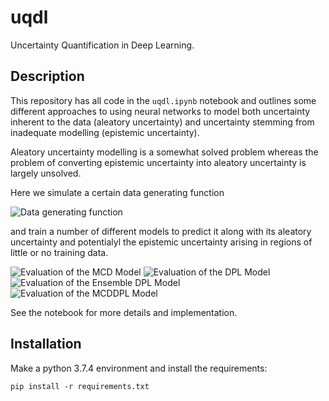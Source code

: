 # uqdl

Uncertainty Quantification in Deep Learning.

## Description

This repository has all code in the `uqdl.ipynb` notebook and outlines some different approaches to using neural
networks to model both uncertainty inherent to the data (aleatory uncertainty) and uncertainty stemming from inadequate
modelling (epistemic uncertainty).

Aleatory uncertainty modelling is a somewhat solved problem whereas the problem of
converting epistemic uncertainty into aleatory uncertainty is largely unsolved. 

Here we simulate a certain data generating function

![Data generating function](https://github.com/JakobHavtorn/uqdl/plots/data-generating-function.png)

and train a number of different models to predict it along with its aleatory uncertainty and potentialyl the epistemic uncertainty arising in regions of little or no training data.

![Evaluation of the MCD Model](https://github.com/JakobHavtorn/uqdl/blob/master/plots/DPLModel-evaluation.png)
![Evaluation of the DPL Model](https://github.com/JakobHavtorn/uqdl/blob/master/plots/DPLModel-evaluation.png/plots/DPLModel-evaluation.png)
![Evaluation of the Ensemble DPL Model](https://github.com/JakobHavtorn/uqdl/blob/master/plots/DPLModel-evaluation.png/plots/EnsembleDPLModel-evaluation.png)
![Evaluation of the MCDDPL Model](https://github.com/JakobHavtorn/uqdl/blob/master/plots/DPLModel-evaluation.png/plots/MCDDPLModel-evaluation.png)


See the notebook for more details and implementation.

## Installation

Make a python 3.7.4 environment and install the requirements:

`pip install -r requirements.txt`
